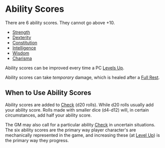 # Ability Scores

There are 6 ability scores. They cannot go above +10.

- [Strength](Strength.md)
- [Dexterity](Dexterity.md)
- [Constitution](Constitution.md)
- [Intelligence](Intelligence.md)
- [Wisdom](Wisdom.md)
- [Charisma](Charisma.md)

Ability scores can be improved every time a PC [Levels Up](../Derived%20Statistics/Level.md#Level%20Up).

Ability scores can take *temporary* damage, which is healed after a [Full Rest](../../Game%20Procedures/Exploration/Resting.md#Full%20Rest).

## When to Use Ability Scores

Ability scores are added to [Check](../../Game%20Procedures/Core%20Procedures/Check.md) (d20 rolls). While d20 rolls usually add your ability score. Rolls made with smaller dice (d4-d12) will, in certain circumstances, add half your ability score.

The GM may also call for a particular ability [Check](../../Game%20Procedures/Core%20Procedures/Check.md) in uncertain situations. The six ability scores are the primary way player character's are mechanically represented in the game, and increasing these (at [Level Up](../Derived%20Statistics/Level.md#Level%20Up)) is the primary way they progress.
